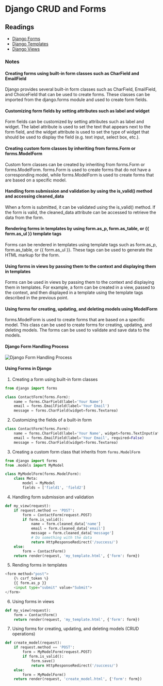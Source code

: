 # Django CRUD and Forms

## Readings

* [Django Forms](https://developer.mozilla.org/en-US/docs/Learn/Server-side/Django/Forms)
* [Django Templates](https://developer.mozilla.org/en-US/docs/Learn/Server-side/Django/Home_page)
* [Django Views](https://developer.mozilla.org/en-US/docs/Learn/Server-side/Django/Generic_views)

### Notes

#### Creating forms using built-in form classes such as CharField and EmailField

Django provides several built-in form classes such as CharField, EmailField, and ChoiceField that can be used to create forms. These classes can be imported from the django.forms module and used to create form fields.

#### Customizing form fields by setting attributes such as label and widget

Form fields can be customized by setting attributes such as label and widget. The label attribute is used to set the text that appears next to the form field, and the widget attribute is used to set the type of widget that should be used to display the field (e.g. text input, select box, etc.).

#### Creating custom form classes by inheriting from forms.Form or forms.ModelForm

Custom form classes can be created by inheriting from forms.Form or forms.ModelForm. forms.Form is used to create forms that do not have a corresponding model, while forms.ModelForm is used to create forms that are based on a specific model.

#### Handling form submission and validation by using the is_valid() method and accessing cleaned_data

When a form is submitted, it can be validated using the is_valid() method. If the form is valid, the cleaned_data attribute can be accessed to retrieve the data from the form.

#### Rendering forms in templates by using form.as_p, form.as_table, or {{ form.as_ul }} template tags

Forms can be rendered in templates using template tags such as form.as_p, form.as_table, or {{ form.as_ul }}. These tags can be used to generate the HTML markup for the form.

#### Using forms in views by passing them to the context and displaying them in templates

Forms can be used in views by passing them to the context and displaying them in templates. For example, a form can be created in a view, passed to the context, and then displayed in a template using the template tags described in the previous point.

#### Using forms for creating, updating, and deleting models using ModelForm

forms.ModelForm is used to create forms that are based on a specific model. This class can be used to create forms for creating, updating, and deleting models. The forms can be used to validate and save data to the models.

#### Django Form Handling Process

![Django Form Handling Process](https://developer.mozilla.org/en-US/docs/Learn/Server-side/Django/Forms/form_handling_-_standard.png)

#### Using Forms in Django

1. Creating a form using built-in form classes

```py
from django import forms

class ContactForm(forms.Form):
    name = forms.CharField(label='Your Name')
    email = forms.EmailField(label='Your Email')
    message = forms.CharField(widget=forms.Textarea)
```

2. Customizing the fields of a built-in form

```py
class ContactForm(forms.Form):
    name = forms.CharField(label='Your Name', widget=forms.TextInput(attrs={'class': 'my-custom-class'}))
    email = forms.EmailField(label='Your Email', required=False)
    message = forms.CharField(widget=forms.Textarea)
```

3. Creating a custom form class that inherits from `forms.ModelForm`

```py
from django import forms
from .models import MyModel

class MyModelForm(forms.ModelForm):
    class Meta:
        model = MyModel
        fields = ['field1', 'field2']
```

4. Handling form submission and validation

```py
def my_view(request):
    if request.method == 'POST':
        form = ContactForm(request.POST)
        if form.is_valid():
            name = form.cleaned_data['name']
            email = form.cleaned_data['email']
            message = form.cleaned_data['message']
            # Do something with the data
            return HttpResponseRedirect('/success/')
    else:
        form = ContactForm()
    return render(request, 'my_template.html', {'form': form})
```

5. Rending forms in templates

```py
<form method="post">
    {% csrf_token %}
    {{ form.as_p }}
    <input type="submit" value="Submit">
</form>
```

6. Using forms in views

```py
def my_view(request):
    form = ContactForm()
    return render(request, 'my_template.html', {'form': form})
```

7. Using forms for creating, updating, and deleting models (CRUD operations)

```py
def create_model(request):
    if request.method == 'POST':
        form = MyModelForm(request.POST)
        if form.is_valid():
            form.save()
            return HttpResponseRedirect('/success/')
    else:
        form = MyModelForm()
    return render(request, 'create_model.html', {'form': form})
```
